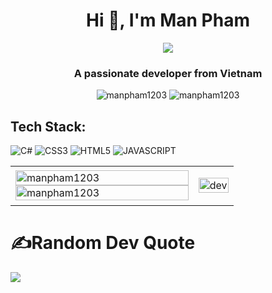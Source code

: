 <h1 align="center">Hi 👋, I'm Man Pham</h1>
<p align="center"><img src="https://img.icons8.com/color/48/000000/vietnam-circular.png"/></p>
<h3 align="center">A passionate developer from Vietnam </h3>
<p align="center"> <img src="https://komarev.com/ghpvc/?username=manpham1203" alt="manpham1203" /> <img src="https://badges.pufler.dev/repos/manpham1203" alt="manpham1203" /> </p>




## Tech Stack:
![C#](https://img.shields.io/badge/-c_sharp-903BA7?style=for-the-badge&logo=csharp&logoColor=white)
![CSS3](https://img.shields.io/badge/-css3-1572B6?style=for-the-badge&logo=css3&logoColor=white)
![HTML5](https://img.shields.io/badge/-HTML5-1572B6?style=for-the-badge&logo=HTML5&logoColor=white)
![JAVASCRIPT](https://img.shields.io/badge/-JAVASCRIPT-1572B6?style=for-the-badge&logo=JAVASCRIPT&logoColor=white)
  


<table style="width:100%; border:none">
  <tr>
    <td style="border:none">
      <img src="https://github-readme-stats.vercel.app/api/top-langs/?username=manpham1203&hide_border=false&include_all_commits=true&count_private=true&layout=compact" alt="manpham1203" width="100%"/>
      <img src="https://github-readme-stats.vercel.app/api?username=manpham1203&hide_border=false&include_all_commits=true&count_private=true" alt="manpham1203" width="100%"/>
    </td>
    <td style="border:none">
      <p align="center"> 
        <img src="https://cdn.dribbble.com/users/1059583/screenshots/4171367/coding-freak.gif" alt="dev" width="100%"/>
      </p>
    </td>
  </tr>
</table>

# ✍️Random Dev Quote
![](https://quotes-github-readme.vercel.app/api?type=horizontal&theme=tokyonight)
